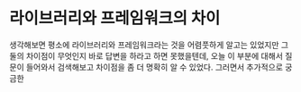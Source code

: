 # 라이브러리와 프레임워크의 차이
생각해보면 평소에 라이브러리와 프레임워크라는 것을 어렴풋하게 알고는 있었지만 그 둘의 차이점이 무엇인지 바로 답변을 하라고 하면 못했을텐데, 
오늘 이 부분에 대해서 질문이 들어와서 검색해보고 차이점을 좀 더 명확히 알 수 있었다.
그러면서 추가적으로 궁금한 
